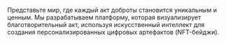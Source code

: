 Представьте мир, где каждый акт доброты становится уникальным и ценным. Мы разрабатываем платформу, которая
визуализирует благотворительный акт, используя искусственный интеллект для создания персонализированных цифровых
артефактов (NFT-бейджи).
